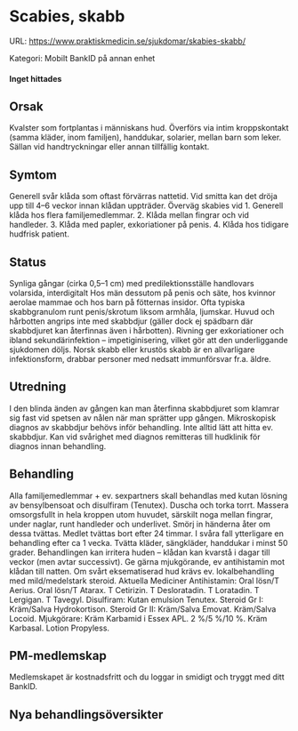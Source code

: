 # Scabies, skabb

URL: https://www.praktiskmedicin.se/sjukdomar/skabies-skabb/



Kategori: Mobilt BankID på annan enhet

#### Inget hittades

## Orsak

Kvalster som fortplantas i människans hud. Överförs via intim kroppskontakt (samma kläder, inom familjen), handdukar, solarier, mellan barn som leker. Sällan vid handtryckningar eller annan tillfällig kontakt.

## Symtom

Generell svår klåda som oftast förvärras nattetid. Vid smitta kan det dröja upp till 4–6 veckor innan klådan uppträder. Överväg skabies vid 1. Generell klåda hos flera familjemedlemmar. 2. Klåda mellan fingrar och vid handleder. 3. Klåda med papler, exkoriationer på penis. 4. Klåda hos tidigare hudfrisk patient.

## Status

Synliga gångar (cirka 0,5–1 cm) med predilektionsställe handlovars volarsida, interdigitalt Hos män dessutom på penis och säte, hos kvinnor aerolae mammae och hos barn på fötternas insidor. Ofta typiska skabbgranulom runt penis/skrotum liksom armhåla, ljumskar. Huvud och hårbotten angrips inte med skabbdjur (gäller dock ej spädbarn där skabbdjuret kan återfinnas även i hårbotten). Rivning ger exkoriationer och ibland sekundärinfektion – impetiginisering, vilket gör att den underliggande sjukdomen döljs. Norsk skabb eller krustös skabb är en allvarligare infektionsform, drabbar personer med nedsatt immunförsvar fr.a. äldre.

## Utredning

I den blinda änden av gången kan man återfinna skabbdjuret som klamrar sig fast vid spetsen av nålen när man sprätter upp gången. Mikroskopisk diagnos av skabbdjur behövs inför behandling. Inte alltid lätt att hitta ev. skabbdjur. Kan vid svårighet med diagnos remitteras till hudklinik för diagnos innan behandling.

## Behandling

Alla familjemedlemmar + ev. sexpartners skall behandlas med kutan lösning av bensylbensoat och disulfiram (Tenutex). Duscha och torka torrt. Massera omsorgsfullt in hela kroppen utom huvudet, särskilt noga mellan fingrar, under naglar, runt handleder och underlivet. Smörj in händerna åter om dessa tvättas. Medlet tvättas bort efter 24 timmar. I svåra fall ytterligare en behandling efter ca 1 vecka. Tvätta kläder, sängkläder, handdukar i minst 50 grader. Behandlingen kan irritera huden – klådan kan kvarstå i dagar till veckor (men avtar successivt). Ge gärna mjukgörande, ev antihistamin mot klådan till natten. Om svårt eksematiserad hud krävs ev. lokalbehandling med mild/medelstark steroid.
Aktuella Mediciner
Antihistamin: Oral lösn/T Aerius. Oral lösn/T Atarax. T Cetirizin. T Desloratadin. T Loratadin. T Lergigan. T Tavegyl.
Disulfiram: Kutan emulsion Tenutex.
Steroid Gr I: Kräm/Salva Hydrokortison.
Steroid Gr II: Kräm/Salva Emovat. Kräm/Salva Locoid.
Mjukgörare: Kräm Karbamid i Essex APL. 2 %/5 %/10 %. Kräm Karbasal. Lotion Propyless.

## PM-medlemskap

Medlemskapet är kostnadsfritt och du loggar in smidigt och tryggt med ditt BankID.

## Nya behandlingsöversikter

